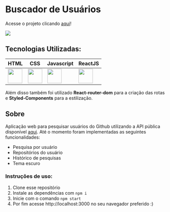 # Buscador de Usuários

Acesse o projeto clicando <a href="https://desafio-vivo.vercel.app/">aqui</a>!

<img src="/public/Buscador.gif" align="center" />

## Tecnologias Utilizadas:

| HTML                                                               	| CSS                                                               	| Javascript                                                             	| ReactJS                                                            	|
|--------------------------------------------------------------------	|-------------------------------------------------------------------	|------------------------------------------------------------------------	|--------------------------------------------------------------------	|
| <img src="https://cdn.svgporn.com/logos/html-5.svg" width="45px"/> 	| <img src="https://cdn.svgporn.com/logos/css-3.svg" width="45px"/> 	| <img src="https://cdn.svgporn.com/logos/javascript.svg" width="45px"/> 	| <img src="https://cdn.svgporn.com/logos/react.svg" width="45px"/> 	|

Além disso também foi utilizado **React-router-dom** para a criação das rotas e **Styled-Components** para a estilização.

## Sobre

Aplicação web para pesquisar usuários do Github utilizando a API pública disponível <a href="https://docs.github.com/en/rest">aqui</a>. Até o momento foram implementadas as seguintes funcionalidades:

- Pesquisa por usuário
- Repositórios do usuário
- Histórico de pesquisas
- Tema escuro

### Instruções de uso:

  1. Clone esse repositório
  2. Instale as dependências com
    ```npm i```
  3. Inicie com o comando
    ```npm start```
  4. Por fim acesse http://localhost:3000 no seu navegador preferido :)
